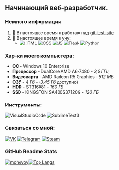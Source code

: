 ## Начинающий веб-разработчик.

### Немного информации
1. 🔭 В настоящее время я работаю над [git-test-site](https://github.com/mohovoy/git-test-site)
2. 🌱 В настоящее время я учу:
    - ![HTML](https://img.shields.io/badge/-HTML-090909?style=for-the-badge&logo=html5&logoColor=E34F26) ![CSS](https://img.shields.io/badge/-Css-090909?style=for-the-badge&logo=CSS3&logoColor=1572B6) ![JS](https://img.shields.io/badge/-JS-090909?style=for-the-badge&logo=JavaScript&logoColor=F7DF1E) ![Flask](https://img.shields.io/badge/-Flask-090909?style=for-the-badge&logo=Flask&logoColor=fff) ![Python](https://img.shields.io/badge/-Python-090909?style=for-the-badge&logo=Python&logoColor=3776AB)

### Хар-ки моего компьютера:
* **ОС** - Windows 10 Enterprise
* **Процессор** - DualCore AMD A6-7480 - *3,5 ГГц*
* **Видеокарта** - AMD Radeon R5 Graphics - *512 МБ*
* **ОЗУ** - *4 Гб* - (*3,45 Гб* доступно)
* **HDD** - ST316081 - *160 ГБ*
* **SSD** - KINGSTON SA400S37120G - *120 ГБ*

### Инструменты:
![VisualStudioCode](https://img.shields.io/badge/-Visual Studio Code-090909?style=for-the-badge&logo=visual-studio-code&logoColor=007ACC) ![SublimeText3](https://img.shields.io/badge/-Sublime Text-090909?style=for-the-badge&logo=sublime-text&logoColor=FF9800)


### Связаться со мной:
[![VK](https://img.shields.io/badge/-Вконтакте-090909?style=for-the-badge&logo=VK&logoColor=4680C2)](https://vk.com/nikita.mohovikov) [![Telegram](https://img.shields.io/badge/-Telegram-090909?style=for-the-badge&logo=Telegram&logoColor=2CA5E0)](https://t.me/mohovoy) [![Steam](https://img.shields.io/badge/-Steam-090909?style=for-the-badge&logo=steam&logoColor=fff)](https://steamcommunity.com/id/mohovoy/)

### GitHub Readme Stats
[![mohovoy](https://github-readme-stats.vercel.app/api?username=mohovoy&show_icons=true&theme=tokyonight)](https://github.com/anuraghazra/github-readme-stats)[![Top Langs](https://github-readme-stats.vercel.app/api/top-langs/?username=mohovoy&layout=compact&theme=tokyonight)](https://github.com/anuraghazra/github-readme-stats)
